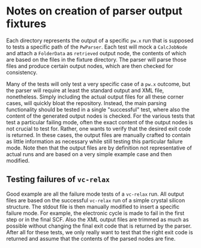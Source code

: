 # Notes on creation of parser output fixtures

Each directory represents the output of a specific `pw.x` run that is supposed to tests a specific path of the `PwParser`.
Each test will mock a `CalcJobNode` and attach a `FolderData` as `retrieved` output node, the contents of which are based on the files in the fixture directory.
The parser will parse those files and produce certain output nodes, which are then checked for consistency.

Many of the tests will only test a very specific case of a `pw.x` outcome, but the parser will require at least the standard output and XML file, nonetheless.
Simply including the actual output files for all these corner cases, will quickly bloat the repository.
Instead, the main parsing functionality should be tested in a single "successful" test, where also the content of the generated output nodes is checked.
For the various tests that test a particular failing mode, often the exact content of the output nodes is not crucial to test for.
Rather, one wants to verify that the desired exit code is returned.
In these cases, the output files are manually crafted to contain as little information as necessary while still testing this particular failure mode.
Note then that the output files are by definition not representative of actual runs and are based on a very simple example case and then modified.

## Testing failures of `vc-relax`
Good example are all the failure mode tests of a `vc-relax` run.
All output files are based on the successful `vc-relax` run of a simple crystal silicon structure.
The stdout file is then manually modified to insert a specific failure mode.
For example, the electronic cycle is made to fail in the first step or in the final SCF.
Also the XML output files are trimmed as much as possible without changing the final exit code that is returned by the parser.
After all for these tests, we only really want to test that the right exit code is returned and assume that the contents of the parsed nodes are fine.